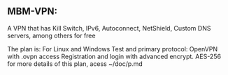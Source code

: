 ## MBM-VPN:

A VPN that has Kill Switch, IPv6, Autoconnect, NetShield, Custom DNS servers, among others for free

The plan is: For Linux and Windows Test and primary protocol: OpenVPN with .ovpn access Registration and login with advanced encrypt. AES-256
for more details of this plan, acess ~/doc/p.md
